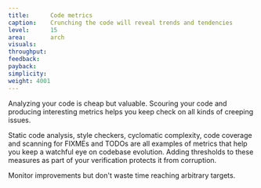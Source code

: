 ```yaml
---
title:      Code metrics
caption:    Crunching the code will reveal trends and tendencies
level:      15
area:       arch
visuals:
throughput:
feedback:
payback:
simplicity:
weight: 4001
---
```


Analyzing your code is cheap but valuable. Scouring your code and producing interesting metrics helps you keep check on all kinds of creeping issues.

Static code analysis, style checkers, cyclomatic complexity, code coverage and scanning for FIXMEs and TODOs are all examples of metrics that help you keep a watchful eye on codebase evolution. Adding thresholds to these measures as part of your verification protects it from corruption.

Monitor improvements but don't waste time reaching arbitrary targets.
